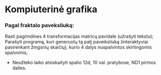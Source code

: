 # Kompiuterinė grafika

### Pagal fraktalo paveksliuką:

Rasti pagrindines 4 transformacijas matricų pavidale (užrašyti tekstu);
Parašyti programą, kuri generuotų tą patį paveiksliuką (interaktyviai pasirenkant žingsnių skaičių),
kurio 4 dalys nuspalvintos skirtingomis spalvomis;

* Neužteko laiko atsiskaityti spalio 12d, 10 val. pratybose, ND1 pirmos dalies.
